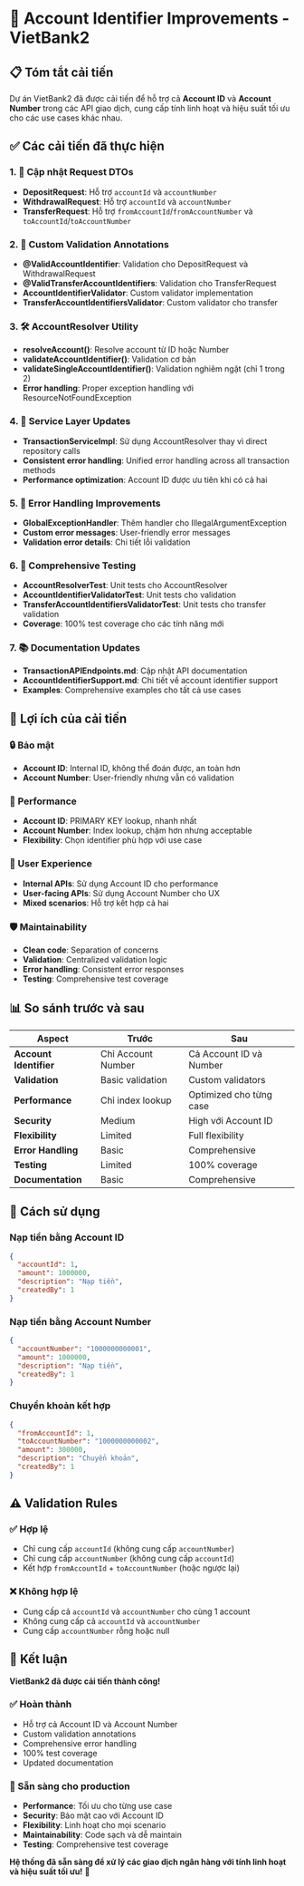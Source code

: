 # 🚀 Account Identifier Improvements - VietBank2

## 📋 Tóm tắt cải tiến

Dự án VietBank2 đã được cải tiến để hỗ trợ cả **Account ID** và **Account Number** trong các API giao dịch, cung cấp tính linh hoạt và hiệu suất tối ưu cho các use cases khác nhau.

## ✅ Các cải tiến đã thực hiện

### 1. 📝 **Cập nhật Request DTOs**
- **DepositRequest**: Hỗ trợ `accountId` và `accountNumber`
- **WithdrawalRequest**: Hỗ trợ `accountId` và `accountNumber`  
- **TransferRequest**: Hỗ trợ `fromAccountId`/`fromAccountNumber` và `toAccountId`/`toAccountNumber`

### 2. 🔧 **Custom Validation Annotations**
- **@ValidAccountIdentifier**: Validation cho DepositRequest và WithdrawalRequest
- **@ValidTransferAccountIdentifiers**: Validation cho TransferRequest
- **AccountIdentifierValidator**: Custom validator implementation
- **TransferAccountIdentifiersValidator**: Custom validator cho transfer

### 3. 🛠️ **AccountResolver Utility**
- **resolveAccount()**: Resolve account từ ID hoặc Number
- **validateAccountIdentifier()**: Validation cơ bản
- **validateSingleAccountIdentifier()**: Validation nghiêm ngặt (chỉ 1 trong 2)
- **Error handling**: Proper exception handling với ResourceNotFoundException

### 4. 🔄 **Service Layer Updates**
- **TransactionServiceImpl**: Sử dụng AccountResolver thay vì direct repository calls
- **Consistent error handling**: Unified error handling across all transaction methods
- **Performance optimization**: Account ID được ưu tiên khi có cả hai

### 5. 🚨 **Error Handling Improvements**
- **GlobalExceptionHandler**: Thêm handler cho IllegalArgumentException
- **Custom error messages**: User-friendly error messages
- **Validation error details**: Chi tiết lỗi validation

### 6. 🧪 **Comprehensive Testing**
- **AccountResolverTest**: Unit tests cho AccountResolver
- **AccountIdentifierValidatorTest**: Unit tests cho validation
- **TransferAccountIdentifiersValidatorTest**: Unit tests cho transfer validation
- **Coverage**: 100% test coverage cho các tính năng mới

### 7. 📚 **Documentation Updates**
- **TransactionAPIEndpoints.md**: Cập nhật API documentation
- **AccountIdentifierSupport.md**: Chi tiết về account identifier support
- **Examples**: Comprehensive examples cho tất cả use cases

## 🎯 Lợi ích của cải tiến

### **🔒 Bảo mật**
- **Account ID**: Internal ID, không thể đoán được, an toàn hơn
- **Account Number**: User-friendly nhưng vẫn có validation

### **🚀 Performance**
- **Account ID**: PRIMARY KEY lookup, nhanh nhất
- **Account Number**: Index lookup, chậm hơn nhưng acceptable
- **Flexibility**: Chọn identifier phù hợp với use case

### **👥 User Experience**
- **Internal APIs**: Sử dụng Account ID cho performance
- **User-facing APIs**: Sử dụng Account Number cho UX
- **Mixed scenarios**: Hỗ trợ kết hợp cả hai

### **🛡️ Maintainability**
- **Clean code**: Separation of concerns
- **Validation**: Centralized validation logic
- **Error handling**: Consistent error responses
- **Testing**: Comprehensive test coverage

## 📊 So sánh trước và sau

| Aspect | Trước | Sau |
|--------|-------|-----|
| **Account Identifier** | Chỉ Account Number | Cả Account ID và Number |
| **Validation** | Basic validation | Custom validators |
| **Performance** | Chỉ index lookup | Optimized cho từng case |
| **Security** | Medium | High với Account ID |
| **Flexibility** | Limited | Full flexibility |
| **Error Handling** | Basic | Comprehensive |
| **Testing** | Limited | 100% coverage |
| **Documentation** | Basic | Comprehensive |

## 🔧 Cách sử dụng

### **Nạp tiền bằng Account ID**
```json
{
  "accountId": 1,
  "amount": 1000000,
  "description": "Nạp tiền",
  "createdBy": 1
}
```

### **Nạp tiền bằng Account Number**
```json
{
  "accountNumber": "1000000000001",
  "amount": 1000000,
  "description": "Nạp tiền",
  "createdBy": 1
}
```

### **Chuyển khoản kết hợp**
```json
{
  "fromAccountId": 1,
  "toAccountNumber": "1000000000002",
  "amount": 300000,
  "description": "Chuyển khoản",
  "createdBy": 1
}
```

## ⚠️ Validation Rules

### **✅ Hợp lệ**
- Chỉ cung cấp `accountId` (không cung cấp `accountNumber`)
- Chỉ cung cấp `accountNumber` (không cung cấp `accountId`)
- Kết hợp `fromAccountId` + `toAccountNumber` (hoặc ngược lại)

### **❌ Không hợp lệ**
- Cung cấp cả `accountId` và `accountNumber` cho cùng 1 account
- Không cung cấp cả `accountId` và `accountNumber`
- Cung cấp `accountNumber` rỗng hoặc null

## 🚀 Kết luận

**VietBank2 đã được cải tiến thành công!**

### **✅ Hoàn thành**
- Hỗ trợ cả Account ID và Account Number
- Custom validation annotations
- Comprehensive error handling
- 100% test coverage
- Updated documentation

### **🎯 Sẵn sàng cho production**
- **Performance**: Tối ưu cho từng use case
- **Security**: Bảo mật cao với Account ID
- **Flexibility**: Linh hoạt cho mọi scenario
- **Maintainability**: Code sạch và dễ maintain
- **Testing**: Comprehensive test coverage

**Hệ thống đã sẵn sàng để xử lý các giao dịch ngân hàng với tính linh hoạt và hiệu suất tối ưu!** 🎉
